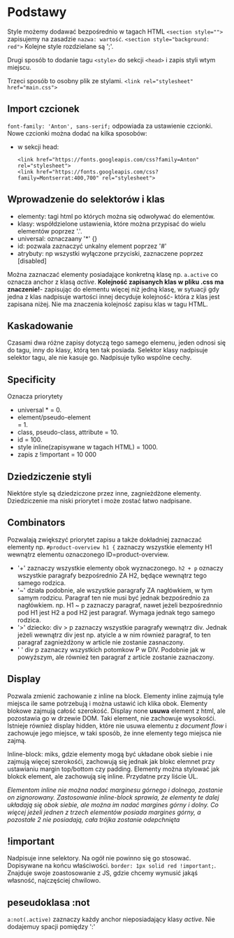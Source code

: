 # Podstawy
Style możemy dodawać bezpośrednio w tagach HTML `<section style="">` zapisujemy na zasadzie `nazwa: wartość`. `<section style="background: red">` Kolejne style rozdzielane są ';'.

Drugi sposób to dodanie tagu `<style>` do sekcji `<head>` i zapis styli wtym miejscu.

Trzeci sposób to osobny plik ze stylami. `<link rel="stylesheet" href="main.css">`

## Import czcionek
`font-family: 'Anton', sans-serif;` odpowiada za ustawienie czcionki. Nowe czcionki można dodać na kilka sposobów:
- w sekcji head: 
    ```
    <link href="https://fonts.googleapis.com/css?family=Anton" rel="stylesheet">
    <link href="https://fonts.googleapis.com/css?family=Montserrat:400,700" rel="stylesheet">
    ```

## Wprowadzenie do selektorów i klas
- elementy: tagi html po których można się odwoływać do elementów.
- klasy: współdzielone ustawienia, które można przypisać do wielu elementów poprzez '.'.
- universal: oznaczaany '*' {}
- id: pozwala zaznaczyć unkalny element poprzez '#'
- atrybuty: np wszystki wyłączone przyciski, zaznaczene poprzez \[disabled\]

Można zaznaczać elementy posiadające konkretną klasę np. `a.active` co oznacza anchor z klasą _active_.
**Kolejność zapisanych klas w pliku .css ma znaczenie!**- zapisując do elementu więcej niż jedną klasę, w sytuacji gdy jedna z klas nadpisuje wartości innej decyduje kolejność- która z klas jest zapisana niżej. Nie ma znaczenia kolejność zapisu klas w tagu HTML. 

## Kaskadowanie 
Czasami dwa różne zapisy dotyczą tego samego elemenu, jeden odnosi się do tagu, inny do klasy, którą ten tak posiada. Selektor klasy nadpisuje selektor tagu, ale nie kasuje go. Nadpisuje tylko wspólne cechy. 

## Specificity
Oznacza priorytety
- universal * = 0.
- element/pseudo-element <div> = 1.
- class, pseudo-class, attribute = 10.
- id = 100.
- style inline(zapisywane w tagach HTML) = 1000.
- zapis z !important = 10 000

## Dziedziczenie styli
Niektóre style są dziedziczone przez inne, zagnieżdżone elementy. Dziedziczenie ma niski priorytet i może zostać łatwo nadpisane. 

## Combinators
Pozwalają zwiększyć priorytet zapisu a także dokładniej zaznaczać elementy np. `#product-overview h1 {` zaznaczy wszystkie elementy H1 wewnątrz elementu oznaczonego ID=product-overview. 
- '+' zaznaczy wszystkie elementy obok wyznaczonego. `h2 + p` oznaczy wszystkie paragrafy bezpośrednio ZA H2, będące wewnątrz tego samego rodzica.
- '~' działa podobnie, ale wszystkie paragrafy ZA nagłówkiem, w tym samym rodzicu. Paragraf ten nie musi być jednak bezpośrednio za nagłówkiem. np. H1 ~ p zaznaczy paragraf, nawet jeżeli bezpośrednnio pod H1 jest H2 a pod H2 jest paragraf. Wymaga jednak tego samego rodzica. 
- '>' dziecko: div > p zaznaczy wszystkie paragrafy wewnątrz div. Jednak jeżeli wewnątrz div jest np. atyicle a w nim również paragraf, to ten paragraf zagnieżdżony w article nie zostanie zasnaczony.
- ' ' div p zaznaczy wszystkich potomkow P w DIV. Podobnie jak w powyższym, ale również ten paragraf z article zostanie zaznaczony. 

## Display
Pozwala zmienić zachowanie z inline na block. Elementy inline zajmują tyle miejsca ile same potrzebują i można ustawić ich klika obok. Elementy blokowe zajmują całość szerokość. Display none **usuwa** element z html, ale pozostawia go w drzewie DOM. Taki element, nie zachowuje wysokośći. Istnieje również display hidden, które nie usuwa elementu z _document flow_ i zachowuje jego miejsce, w taki sposób, że inne elementy tego miejsca nie zajmą. 

Inline-block: miks, gdzie elementy mogą być układane obok siebie i nie zajmują więcej szerokośći, zachowują się jednak jak blokc elemnet przy ustawianiu margin top/bottom czy padding. Elementy można stylować jak blokck element, ale zachowują się inline. Przydatne przy liście UL. 

_Elementom inline nie można nadać marginesu górnego i dolnego, zostanie on zignorowany. Zastosowanie inline-block sprawia, że elementy te dalej układają się obok siebie, ale można im nadać margines górny i dolny. Co więcej jeżeli jednen z trzech elementów posiada margines górny, a pozostałe 2 nie posiadają, cała trójka zostanie odepchnięta_

## !important
Nadpisuje inne selektory. Na ogół nie powinno się go stosować. Dopisywane na końcu właściwości.
`border: 1px solid red !important;`. Znajduje swoje zoastosowanie z JS, gdzie chcemy wymusić jakąś własność, najczęściej chwilowo. 

## peseudoklasa :not
`a:not(.active)` zaznaczy każdy anchor nieposiadający klasy _active_. Nie dodajemuy spacji pomiędzy ':'